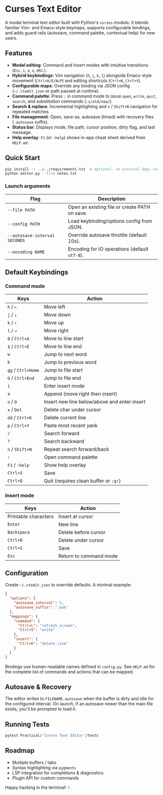 # Curses Text Editor

A modal terminal text editor built with Python's `curses` module. It blends familiar Vim- and Emacs-style keymaps, supports configurable bindings, and adds guard rails (autosave, command palette, contextual help) for new users.

## Features

- **Modal editing**: Command and Insert modes with intuitive transitions (`Esc`, `i`, `a`, `o`, etc.).
- **Hybrid keybindings**: Vim navigation (`h`, `j`, `k`, `l`) alongside Emacs-style movement (`Ctrl+A/E/N/P`) and editing shortcuts (`Ctrl+K`, `Ctrl+Y`).
- **Configurable maps**: Override any binding via JSON config (`~/.ctedit.json` or path passed at runtime).
- **Command palette**: Press `:` in command mode to issue `open`, `write`, `quit`, `search`, and substitution commands (`:s/old/new/`).
- **Search & replace**: Incremental highlighting and `n` / `Shift+N` navigation for repeated matches.
- **File management**: Open, save-as, autosave (timed) with recovery files (`.autosave` suffix).
- **Status bar**: Displays mode, file path, cursor position, dirty flag, and last message.
- **Help overlay**: `F1` (or `:help`) shows in-app cheat sheet derived from `HELP.md`.

## Quick Start

```bash
pip install -r ../../requirements.txt  # optional, no external deps required
python editor.py --file notes.txt
```

### Launch arguments

| Flag | Description |
|------|-------------|
| `--file PATH` | Open an existing file or create PATH on save. |
| `--config PATH` | Load keybinding/options config from JSON. |
| `--autosave-interval SECONDS` | Override autosave throttle (default 10s). |
| `--encoding NAME` | Encoding for IO operations (default `utf-8`). |

## Default Keybindings

### Command mode

| Keys | Action |
|------|--------|
| `h` / `←` | Move left |
| `j` / `↓` | Move down |
| `k` / `↑` | Move up |
| `l` / `→` | Move right |
| `0` / `Ctrl+A` | Move to line start |
| `$` / `Ctrl+E` | Move to line end |
| `w` | Jump to next word |
| `b` | Jump to previous word |
| `gg` / `Ctrl+Home` | Jump to file start |
| `G` / `Ctrl+End` | Jump to file end |
| `i` | Enter insert mode |
| `a` | Append (move right then insert) |
| `o` / `O` | Insert new line below/above and enter insert |
| `x` / `Del` | Delete char under cursor |
| `dd` / `Ctrl+K` | Delete current line |
| `p` / `Ctrl+Y` | Paste most recent yank |
| `/` | Search forward |
| `?` | Search backward |
| `n` / `Shift+N` | Repeat search forward/back |
| `:` | Open command palette |
| `F1` / `:help` | Show help overlay |
| `Ctrl+S` | Save |
| `Ctrl+Q` | Quit (requires clean buffer or `:q!`) |

### Insert mode

| Keys | Action |
|------|--------|
| Printable characters | Insert at cursor |
| `Enter` | New line |
| `Backspace` | Delete before cursor |
| `Ctrl+D` | Delete under cursor |
| `Ctrl+S` | Save |
| `Esc` | Return to command mode |

## Configuration

Create `~/.ctedit.json` to override defaults. A minimal example:

```json
{
  "options": {
    "autosave_interval": 5,
    "autosave_suffix": ".bak"
  },
  "mappings": {
    "command": {
      "Ctrl+L": "refresh_screen",
      "Ctrl+S": "write"
    },
    "insert": {
      "Ctrl+K": "delete_line"
    }
  }
}
```

Bindings use human-readable names defined in `config.py`. See `HELP.md` for the complete list of commands and actions that can be mapped.

## Autosave & Recovery

The editor writes to `FILENAME.autosave` when the buffer is dirty and idle for the configured interval. On launch, if an autosave newer than the main file exists, you'll be prompted to load it.

## Running Tests

```bash
pytest Practical/'Curses Text Editor'/tests
```

## Roadmap

- Multiple buffers / tabs
- Syntax highlighting via `pygments`
- LSP integration for completions & diagnostics
- Plugin API for custom commands

Happy hacking in the terminal! :sparkles:
